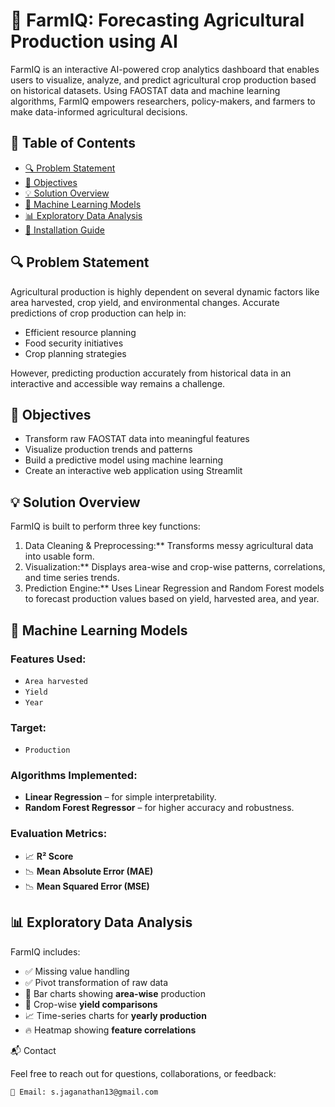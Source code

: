 # 🌾 FarmIQ: Forecasting Agricultural Production using AI

FarmIQ is an interactive AI-powered crop analytics dashboard that enables users to visualize, analyze, and predict agricultural crop production based on historical datasets. Using FAOSTAT data and machine learning algorithms, FarmIQ empowers researchers, policy-makers, and farmers to make data-informed agricultural decisions.

## 📌 Table of Contents

- [🔍 Problem Statement](#-problem-statement)
- [🎯 Objectives](#-objectives)
- [💡 Solution Overview](#-solution-overview)
- [🧠 Machine Learning Models](#-machine-learning-models)
- [📊 Exploratory Data Analysis](#-exploratory-data-analysis)
- [🚀 Installation Guide](#-installation-guide)


## 🔍 Problem Statement

Agricultural production is highly dependent on several dynamic factors like area harvested, crop yield, and environmental changes. Accurate predictions of crop production can help in:
- Efficient resource planning
- Food security initiatives
- Crop planning strategies

However, predicting production accurately from historical data in an interactive and accessible way remains a challenge.

## 🎯 Objectives

- Transform raw FAOSTAT data into meaningful features
- Visualize production trends and patterns
- Build a predictive model using machine learning
- Create an interactive web application using Streamlit

## 💡 Solution Overview

FarmIQ is built to perform three key functions:
1. Data Cleaning & Preprocessing:** Transforms messy agricultural data into usable form.
2. Visualization:** Displays area-wise and crop-wise patterns, correlations, and time series trends.
3. Prediction Engine:** Uses Linear Regression and Random Forest models to forecast production values based on yield, harvested area, and year.

## 🧠 Machine Learning Models

### Features Used:
- `Area harvested`
- `Yield`
- `Year`

### Target:
- `Production`

### Algorithms Implemented:
- **Linear Regression** – for simple interpretability.
- **Random Forest Regressor** – for higher accuracy and robustness.

### Evaluation Metrics:
- 📈 **R² Score**
- 📉 **Mean Absolute Error (MAE)**
- 📉 **Mean Squared Error (MSE)**

## 📊 Exploratory Data Analysis

FarmIQ includes:
- ✅ Missing value handling
- ✅ Pivot transformation of raw data
- 📍 Bar charts showing **area-wise** production
- 🌾 Crop-wise **yield comparisons**
- 📈 Time-series charts for **yearly production**
- 🔥 Heatmap showing **feature correlations**

📬 Contact

Feel free to reach out for questions, collaborations, or feedback:

    📧 Email: s.jaganathan13@gmail.com

